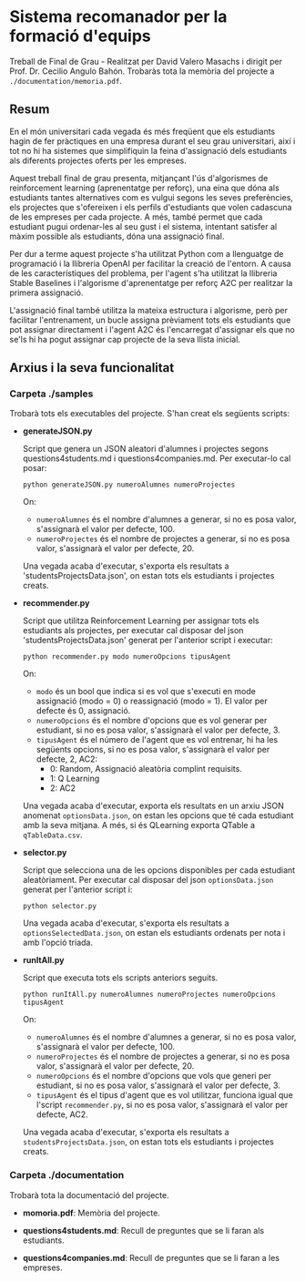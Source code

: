 # Sistema recomanador per la formació d'equips
Treball de Final de Grau - Realitzat per David Valero Masachs i dirigit per Prof. Dr. Cecilio Angulo Bahón.
Trobaràs tota la memòria del projecte a `./documentation/memoria.pdf`.

## Resum ##

En el món universitari cada vegada és més freqüent que els estudiants hagin de fer pràctiques en una empresa durant el 
seu grau universitari, així i tot no hi ha sistemes que simplifiquin la feina d'assignació dels estudiants als diferents 
projectes oferts per les empreses.

Aquest treball final de grau presenta, mitjançant l'ús d'algorismes de reinforcement learning (aprenentatge per 
reforç), una eina que dóna als estudiants tantes alternatives com es vulgui segons les seves preferències, els projectes
que s'ofereixen i els perfils d'estudiants que volen cadascuna de les empreses per cada projecte. A més, també permet 
que cada estudiant pugui ordenar-les al seu gust i el sistema, intentant satisfer al màxim possible als estudiants, 
dóna una assignació final.

Per dur a terme aquest projecte s'ha utilitzat Python com a llenguatge de programació i la llibreria OpenAI per 
facilitar la creació de l'entorn. A causa de les característiques del problema, per l'agent s'ha utilitzat la llibreria 
Stable Baselines i l'algorisme d'aprenentatge per reforç A2C per realitzar la primera assignació.

L'assignació final també utilitza la mateixa estructura i algorisme, però per facilitar l'entrenament, un bucle assigna
prèviament tots els estudiants que pot assignar directament i l'agent A2C és l'encarregat d'assignar els que no se'ls hi
ha pogut assignar cap projecte de la seva llista inicial.


## Arxius i la seva funcionalitat ##
### Carpeta ./samples ###
Trobarà tots els executables del projecte. S'han creat els següents scripts:

- **generateJSON.py**
  
  Script que genera un JSON aleatori d'alumnes i projectes segons questions4students.md i questions4companies.md.
  Per executar-lo cal posar:
  
  `python generateJSON.py numeroAlumnes numeroProjectes`
  
  On:
  - `numeroAlumnes` és el nombre d'alumnes a generar, si no es posa valor, s'assignarà el valor per defecte, 100.
  - `numeroProjectes` és el nombre de projectes a generar, si no es posa valor, s'assignarà el valor per defecte, 20.
  
  Una vegada acaba d'executar, s'exporta els resultats a 'studentsProjectsData.json',
  on estan tots els estudiants i projectes creats.


- **recommender.py**
  
  Script que utilitza Reinforcement Learning per assignar tots els estudiants als projectes,
  per executar cal disposar del json 'studentsProjectsData.json' generat per l'anterior script i executar:
  
  `python recommender.py modo numeroOpcions tipusAgent`
  
  On:
  - `modo` és un bool que indica si es vol que s'executi en mode assignació (modo = 0) o reassignació (modo = 1). 
    El valor per defecte és 0, assignació.
  - `numeroOpcions` és el nombre d'opcions que es vol generar per estudiant, 
    si no es posa valor, s'assignarà el valor per defecte, 3.
  - `tipusAgent` és el número de l'agent que es vol entrenar, hi ha les següents opcions,
  si no es posa valor, s'assignarà el valor per defecte, 2, AC2:
    - 0: Random, Assignació aleatòria complint requisits.
    - 1: Q Learning
    - 2: AC2
  
  Una vegada acaba d'executar, exporta els resultats en un arxiu JSON anomenat `optionsData.json`, on estan les opcions
  que té cada estudiant amb la seva mitjana. A més, si és QLearning exporta QTable a `qTableData.csv`.


- **selector.py**
  
  Script que selecciona una de les opcions disponibles per cada estudiant aleatòriament. 
  Per executar cal disposar del json `optionsData.json` generat per l'anterior script i:
  
  `python selector.py`
  
  Una vegada acaba d'executar, s'exporta els resultats a `optionsSelectedData.json`, 
  on estan els estudiants ordenats per nota i amb l'opció triada.


- **runItAll.py**
  
  Script que executa tots els scripts anteriors seguits.
  
  `python runItAll.py numeroAlumnes numeroProjectes numeroOpcions tipusAgent`
  
  On:
  - `numeroAlumnes` és el nombre d'alumnes a generar, si no es posa valor, s'assignarà el valor per defecte, 100.
  - `numeroProjectes` és el nombre de projectes a generar, si no es posa valor, s'assignarà el valor per defecte, 20.
  - `numeroOpcions` és el nombre d'opcions que vols que generi per estudiant, si no es posa valor, s'assignarà el 
  valor per defecte, 3.
  - `tipusAgent` és el tipus d'agent que es vol utilitzar, funciona igual que l'script `recommender.py`, 
  si no es posa valor, s'assignarà el valor per defecte, AC2.
  
  Una vegada acaba d'executar, s'exporta els resultats a `studentsProjectsData.json`, 
  on estan tots els estudiants i projectes creats.

### Carpeta ./documentation ###
Trobarà tota la documentació del projecte.

- **momoria.pdf**:
Memòria del projecte.

- **questions4students.md**:
Recull de preguntes que se li faran als estudiants.

- **questions4companies.md**:
Recull de preguntes que se li faran a les empreses.

